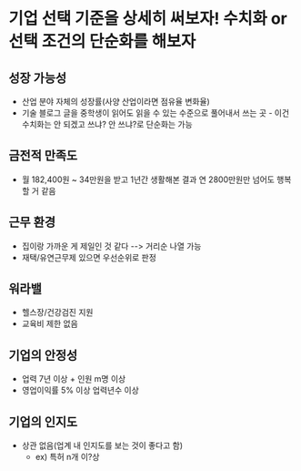 # 기업 선택 기준을 상세히 써보자! 수치화 or 선택 조건의 단순화를 해보자

## 성장 가능성
- 산업 분야 자체의 성장률(사양 산업이라면 점유율 변화율)
- 기술 블로그 글을 중학생이 읽어도 읽을 수 있는 수준으로 풀어내서 쓰는 곳 - 이건 수치화는 안 되겠고 쓰냐? 안 쓰냐?로 단순화는 가능

## 금전적 만족도
- 월 182,400원 ~ 34만원을 받고 1년간 생활해본 결과 연 2800만원만 넘어도 행복할 거 같음

## 근무 환경
- 집이랑 가까운 게 제일인 것 같다 --> 거리순 나열 가능
- 재택/유연근무제 있으면 우선순위로 판정

## 워라밸
- 헬스장/건강검진 지원
- 교육비 제한 없음

## 기업의 안정성
- 업력 7년 이상 + 인원 m명 이상
- 영업이익률 5% 이상 업력년수 이상

## 기업의 인지도
- 상관 없음(업계 내 인지도를 보는 것이 좋다고 함)
    - ex) 특허 n개 이?상